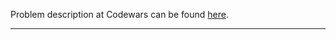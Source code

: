 Problem description at Codewars can be found
[here](https://www.codewars.com/kata/55ca77fa094a2af31f00002a/train/python).

-------------


